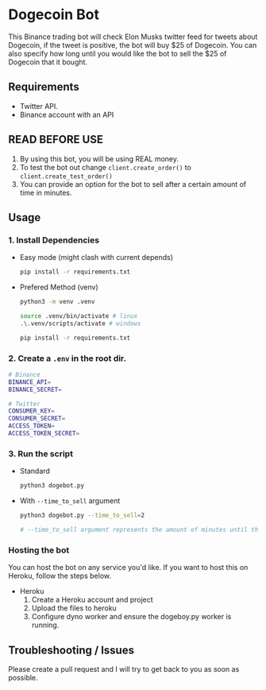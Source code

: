 # Dogecoin Bot

This Binance trading bot will check Elon Musks twitter feed for tweets about Dogecoin, if the tweet is positive, the bot will buy $25 of Dogecoin. You can also specify how long until you would like the bot to sell the $25 of Dogecoin that it bought.

## Requirements

- Twitter API.
- Binance account with an API

## READ BEFORE USE

1. By using this bot, you will be using REAL money.
2. To test the bot out change `client.create_order()` to `client.create_test_order()`
3. You can provide an option for the bot to sell after a certain amount of time in minutes.

## Usage

### 1. Install Dependencies

- Easy mode (might clash with current depends)
  ```sh
  pip install -r requirements.txt
  ```
- Prefered Method (venv)

  ```sh
  python3 -m venv .venv

  source .venv/bin/activate # linux
  .\.venv/scripts/activate # windows

  pip install -r requirements.txt
  ```

### 2. Create a `.env` in the root dir.

```sh
# Binance
BINANCE_API=
BINANCE_SECRET=

# Twitter
CONSUMER_KEY=
CONSUMER_SECRET=
ACCESS_TOKEN=
ACCESS_TOKEN_SECRET=
```

### 3. Run the script

- Standard
  ```sh
  python3 dogebot.py
  ```
- With `--time_to_sell` argument

  ```sh
  python3 dogebot.py --time_to_sell=2

  # --time_to_sell argument represents the amount of minutes until the bot sells the $25 of DOGE it bought. If you don't want the bot to sell, then run the standard command.
  ```

### Hosting the bot

You can host the bot on any service you'd like. If you want to host this on Heroku, follow the steps below.

- Heroku
  1.  Create a Heroku account and project
  2.  Upload the files to heroku
  3.  Configure dyno worker and ensure the dogeboy.py worker is running.

## Troubleshooting / Issues

Please create a pull request and I will try to get back to you as soon as possible.
